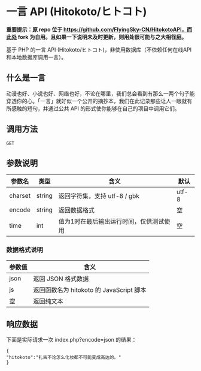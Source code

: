# 一言 API (Hitokoto/ヒトコト)
**重要提示：原 repo 位于 https://github.com/FlyingSky-CN/HitokotoAPI，而此处 fork 为自用。且如果一下说明未及时更新，则用处很可能与之大相径庭。**

基于 PHP 的一言 API (Hitokoto/ヒトコト)，非使用数据库（不依赖任何在线API和本地数据库调用一言）。
## 什么是一言
动漫也好、小说也好、网络也好，不论在哪里，我们总会看到有那么一两个句子能穿透你的心。「一言」就好似一个公开的摘抄本，我们在此记录那些让人一眼就有所感触的短句，并通过公共 API 的形式使你能够在自己的项目中调用它们。
## 调用方法
`GET`
## 参数说明
| 参数名  | 类型   | 含义                                    | 默认  |
| ------- | ------ | --------------------------------------- | ----- |
| charset | string | 返回字符集，支持 utf-8 / gbk            | utf-8 |
| encode  | string | 返回数据格式                            | 空    |
| time    | int    | 值为1时在最后输出运行时间，仅供测试使用 | 空    |
### 数据格式说明
| 参数值 | 含义                                     |
| ------ | ---------------------------------------- |
| json   | 返回 JSON 格式数据                       |
| js     | 返回函数名为 hitokoto 的 JavaScript 脚本 |
| 空     | 返回纯文本                               |
## 响应数据
下面是实际请求一次 index.php?encode=json 的结果：
```
{
"hitokoto":"扎古不论怎么化妆都不可能变成高达的。"
}
```
